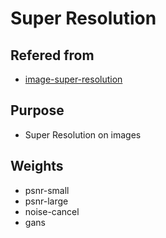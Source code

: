 # Super Resolution

## Refered from 
- [image-super-resolution](https://github.com/idealo/image-super-resolution)

## Purpose
- Super Resolution on images

## Weights
- psnr-small
- psnr-large
- noise-cancel
- gans